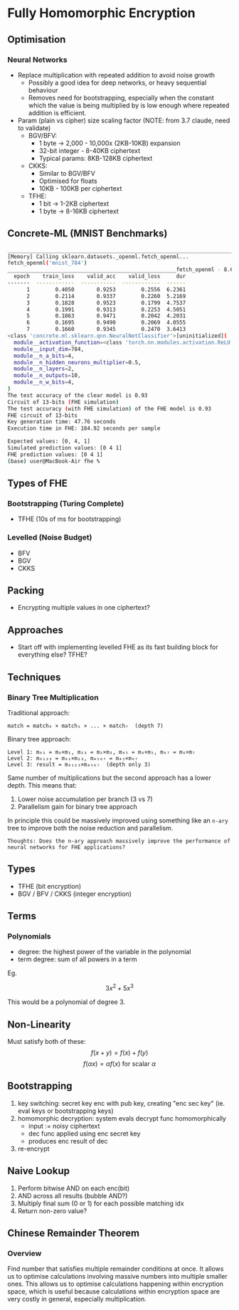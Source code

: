 # Fully Homomorphic Encryption

## Optimisation

### Neural Networks

- Replace multiplication with repeated addition to avoid noise growth
  - Possibly a good idea for deep networks, or heavy sequential behaviour
  - Removes need for bootstrapping, especially when the constant which the
    value is being multiplied by is low enough where repeated addition is
    efficient.
- Param (plain vs cipher) size scaling factor (NOTE: from 3.7 claude, need to validate)
  - BGV/BFV:
    - 1 byte -> 2,000 - 10,000x (2KB-10KB) expansion
    - 32-bit integer - 8-40KB ciphertext
    - Typical params: 8KB-128KB ciphertext
  - CKKS:
    - Similar to BGV/BFV
    - Optimised for floats
    - 10KB - 100KB per ciphertext
  - TFHE:
    - 1 bit -> 1-2KB ciphertext
    - 1 byte -> 8-16KB ciphertext

## Concrete-ML (MNIST Benchmarks)

```bash
________________________________________________________________________________
[Memory] Calling sklearn.datasets._openml.fetch_openml...
fetch_openml('mnist_784')
_____________________________________________________fetch_openml - 8.6s, 0.1min
  epoch    train_loss    valid_acc    valid_loss     dur
-------  ------------  -----------  ------------  ------
      1        0.4050       0.9253        0.2556  6.2361
      2        0.2114       0.9337        0.2260  5.2169
      3        0.1828       0.9523        0.1799  4.7537
      4        0.1991       0.9313        0.2253  4.5051
      5        0.1863       0.9471        0.2042  4.2031
      6        0.1695       0.9490        0.2069  4.0555
      7        0.1660       0.9345        0.2470  3.6413
<class 'concrete.ml.sklearn.qnn.NeuralNetClassifier'>[uninitialized](
  module__activation_function=<class 'torch.nn.modules.activation.ReLU'>,
  module__input_dim=784,
  module__n_a_bits=4,
  module__n_hidden_neurons_multiplier=0.5,
  module__n_layers=2,
  module__n_outputs=10,
  module__n_w_bits=4,
)
The test accuracy of the clear model is 0.93
Circuit of 13-bits (FHE simulation)
The test accuracy (with FHE simulation) of the FHE model is 0.93
FHE circuit of 13-bits
Key generation time: 47.76 seconds
Execution time in FHE: 184.92 seconds per sample

Expected values: [0, 4, 1]
Simulated prediction values: [0 4 1]
FHE prediction values: [0 4 1]
(base) user@MacBook-Air fhe % 
```

## Types of FHE

### Bootstrapping (Turing Complete)

- TFHE (10s of ms for bootstrapping)

### Levelled (Noise Budget)

<!-- What is the typical mutiplicative depth here? -->
- BFV
- BGV
- CKKS

## Packing

- Encrypting multiple values in one ciphertext?

## Approaches

- Start off with implementing levelled FHE as its fast building
  block for everything else? TFHE?

## Techniques

### Binary Tree Multiplication

Traditional approach:

```
match = match₀ × match₁ × ... × match₇  (depth 7)
```

Binary tree approach:
```
Level 1: m₀₁ = m₀×m₁, m₂₃ = m₂×m₃, m₄₅ = m₄×m₅, m₆₇ = m₆×m₇
Level 2: m₀₁₂₃ = m₀₁×m₂₃, m₄₅₆₇ = m₄₅×m₆₇
Level 3: result = m₀₁₂₃×m₄₅₆₇  (depth only 3)
```

Same number of multiplications but the second approach has a lower depth.
This means that:
1) Lower noise accumulation per branch (3 vs 7)
2) Parallelism gain for binary tree approach

In principle this could be massively improved using something like an
`n-ary` tree to improve both the noise reduction and parallelism.

```
Thoughts: Does the n-ary approach massively improve the performance of
neural networks for FHE applications?
```

## Types

- TFHE (bit encryption)
- BGV / BFV / CKKS (integer encryption)

## Terms

### Polynomials

- degree: the highest power of the variable in the polynomial
- term degree: sum of all powers in a term

Eg.

$$ 3x^2 + 5x^3 $$

This would be a polynomial of degree 3.

## Non-Linearity

Must satisfy both of these:
$$ f(x + y) = f(x) + f(y) $$
$$ f(\alpha x) = \alpha f(x) \text{ for scalar } \alpha $$

## Bootstrapping

1. key switching: secret key enc with pub key, creating "enc sec key"
   (ie. eval keys or bootstrapping keys)
2. homomorphic decryption: system evals decrypt func homomorphically
   - input := noisy ciphertext
   - dec func applied using enc secret key
   - produces enc result of dec
3. re-encrypt

## Naive Lookup

1. Perform bitwise AND on each enc(bit)
2. AND across all results (bubble AND?)
3. Multiply final sum (0 or 1) for each possible matching idx
4. Return non-zero value?

## Chinese Remainder Theorem

### Overview

Find number that satisfies multiple remainder conditions at once.
It allows us to optimise calculations involving massive numbers
into multiple smaller ones.
This allows us to optimise calculations happening within
encryption space, which is useful because calculations within
encryption space are very costly in general, especially
multiplication.